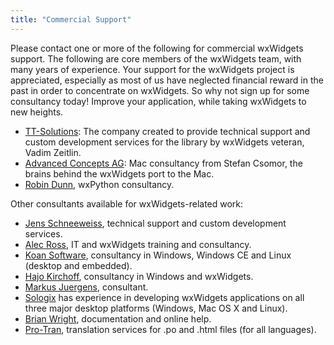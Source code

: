 ```yaml
---
title: "Commercial Support"
---
```


Please contact one or more of the following for commercial wxWidgets support.
The following are core members of the wxWidgets team, with many years of
experience. Your support for the wxWidgets project is appreciated, especially
as most of us have neglected financial reward in the past in order to
concentrate on wxWidgets. So why not sign up for some consultancy today!
Improve your application, while taking wxWidgets to new heights.

* [TT-Solutions][tt]: The company created to provide technical support and
  custom development services for the library by wxWidgets veteran, Vadim
  Zeitlin.
* [Advanced Concepts AG][ac]: Mac consultancy from Stefan Csomor, the brains
  behind the wxWidgets port to the Mac.
* [Robin Dunn][rd], wxPython consultancy.

[tt]: https://www.tt-solutions.com/
[ac]: https://www.advanced.ch/
[rd]: http://www.wxpros.com/

Other consultants available for wxWidgets-related work:

* [Jens Schneeweiss][schneeweiss], technical support and custom development services.
* [Alec Ross][ross], IT and wxWidgets training and consultancy.
* [Koan Software][koan], consultancy in Windows, Windows CE and Linux (desktop and
  embedded).
* [Hajo Kirchoff][hajo], consultancy in Windows and wxWidgets.
* [Markus Juergens][markus], consultant.
* [Sologix][sologix] has experience in developing wxWidgets applications on all three
  major desktop platforms (Windows, Mac OS X and Linux).
* [Brian Wright][wright], documentation and online help.
* [Pro-Tran][trans], translation services for .po and .html files (for all
  languages).

[schneeweiss]: http://www.schneeweiss.de/
[ross]: http://www.a-train.co.uk/
[koan]: http://www.koansoftware.com/
[hajo]: http://www.litwindow.com/
[markus]: http://www.be-enabled.de/
[sologix]: http://www.sologix.net/
[wright]: http://brianrwright.com/BrianRWright/Professional_Services/Professional.html
[trans]: http://www.pro-tran.com/